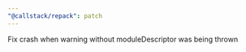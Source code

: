 ```yaml
---
"@callstack/repack": patch
---
```


Fix crash when warning without moduleDescriptor was being thrown
